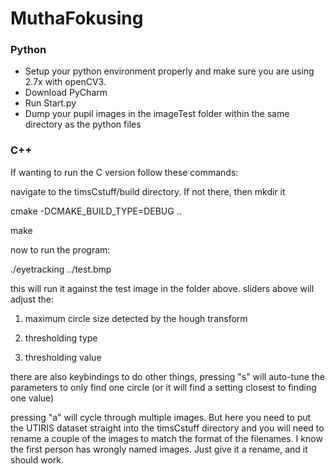 # MuthaFokusing

### Python 
 - Setup your python environment properly and make sure you are using 2.7x with openCV3. 
 - Download PyCharm
 - Run Start.py
 - Dump your pupil images in the imageTest folder within the same directory as the python files

### C++ 

If wanting to run the C version follow these commands:

navigate to the timsCstuff/build directory. If not there, then mkdir it

cmake -DCMAKE_BUILD_TYPE=DEBUG ..

make

now to run the program:

./eyetracking ../test.bmp

this will run it against the test image in the folder above.
sliders above will adjust the:

1) maximum circle size detected by the hough transform

2) thresholding type

3) thresholding value

there are also keybindings to do other things,
pressing "s" will auto-tune the parameters to only find one circle (or it will find a setting closest to finding one value)

pressing "a" will cycle through multiple images. But here you need to put the UTIRIS dataset straight into the timsCstuff directory
and you will need to rename a couple of the images to match the format of the filenames. I know the first person has wrongly named images.
Just give it a rename, and it should work. 
